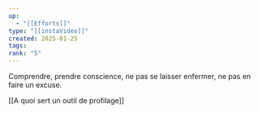 ```yaml
---
up:
  - "[[Efforts]]"
type: "[[instaVideo]]"
created: 2025-01-25
tags: 
rank: "5"
---
```


Comprendre, prendre conscience, ne pas se laisser enfermer, ne pas en faire un excuse.

[[A quoi sert un outil de profilage]]

